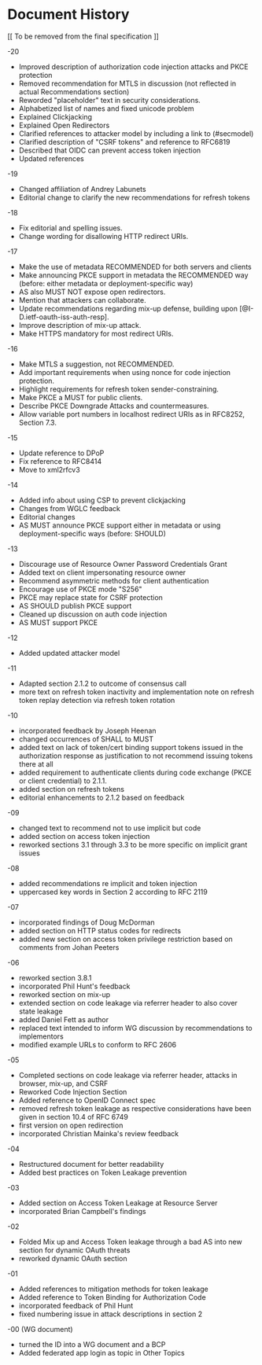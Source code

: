 # Document History

   [[ To be removed from the final specification ]]

   -20

   * Improved description of authorization code injection attacks and PKCE protection
   * Removed recommendation for MTLS in discussion (not reflected in actual Recommendations section)
   * Reworded "placeholder" text in security considerations.
   * Alphabetized list of names and fixed unicode problem
   * Explained Clickjacking
   * Explained Open Redirectors
   * Clarified references to attacker model by including a link to (#secmodel)
   * Clarified description of "CSRF tokens" and reference to RFC6819
   * Described that OIDC can prevent access token injection
   * Updated references 

   -19

   * Changed affiliation of Andrey Labunets
   * Editorial change to clarify the new recommendations for refresh tokens

   -18

   * Fix editorial and spelling issues.
   * Change wording for disallowing HTTP redirect URIs.

   -17
   
   * Make the use of metadata RECOMMENDED for both servers and clients
   * Make announcing PKCE support in metadata the RECOMMENDED way (before: either metadata or deployment-specific way)
   * AS also MUST NOT expose open redirectors.
   * Mention that attackers can collaborate.
   * Update recommendations regarding mix-up defense, building upon [@I-D.ietf-oauth-iss-auth-resp].
   * Improve description of mix-up attack.
   * Make HTTPS mandatory for most redirect URIs.

   -16
   
   * Make MTLS a suggestion, not RECOMMENDED.
   * Add important requirements when using nonce for code injection protection.
   * Highlight requirements for refresh token sender-constraining.
   * Make PKCE a MUST for public clients.
   * Describe PKCE Downgrade Attacks and countermeasures.
   * Allow variable port numbers in localhost redirect URIs as in RFC8252, Section 7.3.

   -15

   * Update reference to DPoP
   * Fix reference to RFC8414
   * Move to xml2rfcv3
   
   -14
   
   * Added info about using CSP to prevent clickjacking
   * Changes from WGLC feedback
   * Editorial changes
   * AS MUST announce PKCE support either in metadata or using deployment-specific ways (before: SHOULD)
   
   -13
   
   * Discourage use of Resource Owner Password Credentials Grant
   * Added text on client impersonating resource owner
   * Recommend asymmetric methods for client authentication
   * Encourage use of PKCE mode "S256"
   * PKCE may replace state for CSRF protection
   * AS SHOULD publish PKCE support
   * Cleaned up discussion on auth code injection
   * AS MUST support PKCE
   
   -12
   
   * Added updated attacker model
   
   -11
   
   * Adapted section 2.1.2 to outcome of consensus call
   * more text on refresh token inactivity and implementation note on refresh token replay detection via refresh token rotation

   -10
   
   * incorporated feedback by Joseph Heenan
   * changed occurrences of SHALL to MUST
   * added text on lack of token/cert binding support tokens issued in
      the authorization response as justification to not recommend
      issuing tokens there at all
   * added requirement to authenticate clients during code exchange
      (PKCE or client credential) to 2.1.1.
   * added section on refresh tokens
   * editorial enhancements to 2.1.2 based on feedback

   -09

   * changed text to recommend not to use implicit but code
   * added section on access token injection
   *  reworked sections 3.1 through 3.3 to be more specific on implicit
      grant issues

   -08

   * added recommendations re implicit and token injection
   * uppercased key words in Section 2 according to RFC 2119

   -07

   * incorporated findings of Doug McDorman
   * added section on HTTP status codes for redirects
   *  added new section on access token privilege restriction based on
      comments from Johan Peeters

   -06

   *  reworked section 3.8.1
   *  incorporated Phil Hunt's feedback
   *  reworked section on mix-up
   *  extended section on code leakage via referrer header to also cover
      state leakage
   *  added Daniel Fett as author
   *  replaced text intended to inform WG discussion by recommendations
      to implementors
   *  modified example URLs to conform to RFC 2606

   -05

   *  Completed sections on code leakage via referrer header, attacks in
      browser, mix-up, and CSRF
   *  Reworked Code Injection Section
   *  Added reference to OpenID Connect spec
   *  removed refresh token leakage as respective considerations have
      been given in section 10.4 of RFC 6749
   *  first version on open redirection
   *  incorporated Christian Mainka's review feedback

   -04

   *  Restructured document for better readability
   *  Added best practices on Token Leakage prevention

   -03

   *  Added section on Access Token Leakage at Resource Server
   *  incorporated Brian Campbell's findings

   -02

   *  Folded Mix up and Access Token leakage through a bad AS into new
      section for dynamic OAuth threats
   *  reworked dynamic OAuth section

   -01

   *  Added references to mitigation methods for token leakage
   *  Added reference to Token Binding for Authorization Code
   *  incorporated feedback of Phil Hunt
   *  fixed numbering issue in attack descriptions in section 2

   -00 (WG document)

   *  turned the ID into a WG document and a BCP
   *  Added federated app login as topic in Other Topics

